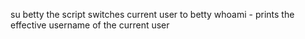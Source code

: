 su betty the script switches current user to betty
whoami -  prints the effective username of the current user
